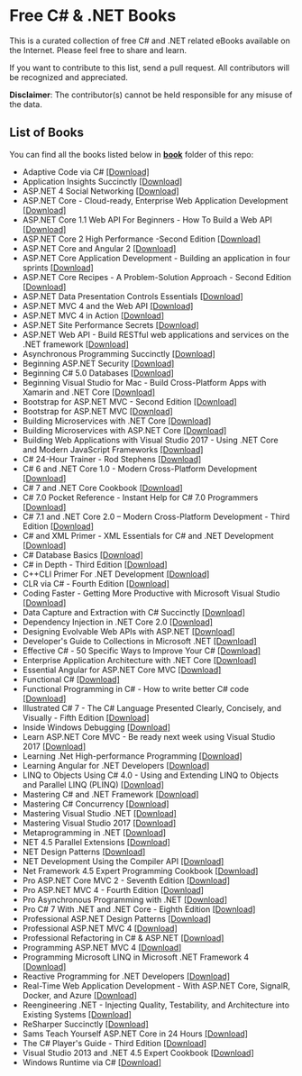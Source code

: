 # Free C# & .NET Books

This is a curated collection of free C# and .NET related eBooks available on the Internet. Please feel free to share and learn.

If you want to contribute to this list, send a pull request. All contributors will be recognized and appreciated.

**Disclaimer**: The contributor(s) cannot be held responsible for any misuse of the data.

## List of Books

You can find all the books listed below in [**book**](/book) folder of this repo:

* Adaptive Code via C# [[Download]](/book/Adaptive%20Code%20via%20C%23.pdf)
* Application Insights Succinctly [[Download]](/book/Application%20Insights%20Succinctly.pdf)
* ASP.NET 4 Social Networking [[Download]](/book/ASP.NET%204%20Social%20Networking.pdf)
* ASP.NET Core - Cloud-ready, Enterprise Web Application Development [[Download]](/book/ASP.NET%20Core%20-%20Cloud-ready%2C%20Enterprise%20Web%20Application%20Development.pdf)
* ASP.NET Core 1.1 Web API For Beginners - How To Build a Web API [[Download]](/book/ASP.NET%20Core%201.1%20Web%20API%20For%20Beginners%20-%20How%20To%20Build%20a%20Web%20API.pdf)
* ASP.NET Core 2 High Performance -Second Edition [[Download]](/book/ASP.NET%20Core%202%20High%20Performance%20-Second%20Edition.azw3)
* ASP.NET Core and Angular 2 [[Download]](/book/ASP.NET%20Core%20and%20Angular%202.pdf)
* ASP.NET Core Application Development - Building an application in four sprints [[Download]](/book/ASP.NET%20Core%20Application%20Development%20-%20Building%20an%20application%20in%20four%20sprints.epub)
* ASP.NET Core Recipes - A Problem-Solution Approach - Second Edition [[Download]](/book/ASP.NET%20Core%20Recipes%20-%20A%20Problem-Solution%20Approach%20-%20Second%20Edition.pdf)
* ASP.NET Data Presentation Controls Essentials [[Download]](/book/ASP.NET%20Data%20Presentation%20Controls%20Essentials.pdf)
* ASP.NET MVC 4 and the Web API [[Download]](/book/ASP.NET%20MVC%204%20and%20the%20Web%20API.pdf)
* ASP.NET MVC 4 in Action [[Download]](/book/ASP.NET%20MVC%204%20in%20Action.pdf)
* ASP.NET Site Performance Secrets [[Download]](/book/ASP.NET%20Site%20Performance%20Secrets.pdf)
* ASP.NET Web API - Build RESTful web applications and services on the .NET framework [[Download]](/book/ASP.NET%20Web%20API%20-%20Build%20RESTful%20web%20applications%20and%20services%20on%20the%20.NET%20framework.pdf)
* Asynchronous Programming Succinctly [[Download]](/book/Asynchronous%20Programming%20Succinctly.pdf)
* Beginning ASP.NET Security [[Download]](/book/Beginning%20ASP.NET%20Security.pdf)
* Beginning C# 5.0 Databases [[Download]](/book/Beginning%20C%23%205.0%20Databases.pdf)
* Beginning Visual Studio for Mac - Build Cross-Platform Apps with Xamarin and .NET Core [[Download]](/book/Beginning%20Visual%20Studio%20for%20Mac%20-%20Build%20Cross-Platform%20Apps%20with%20Xamarin%20and%20.NET%20Core.pdf)
* Bootstrap for ASP.NET MVC - Second Edition [[Download]](/book/Bootstrap%20for%20ASP.NET%20MVC%20-%20Second%20Edition.pdf)
* Bootstrap for ASP.NET MVC [[Download]](/book/Bootstrap%20for%20ASP.NET%20MVC.pdf)
* Building Microservices with .NET Core [[Download]](/book/Building%20Microservices%20with%20.NET%20Core.pdf)
* Building Microservices with ASP.NET Core [[Download]](/book/Building%20Microservices%20with%20ASP.NET%20Core.epub)
* Building Web Applications with Visual Studio 2017 - Using .NET Core and Modern JavaScript Frameworks [[Download]](/book/Building%20Web%20Applications%20with%20Visual%20Studio%202017%20-%20Using%20.NET%20Core%20and%20Modern%20JavaScript%20Frameworks.pdf)
* C# 24-Hour Trainer - Rod Stephens [[Download]](/book/C%23%2024-Hour%20Trainer%20-%20Rod%20Stephens.epub)
* C# 6 and .NET Core 1.0 - Modern Cross-Platform Development [[Download]](/book/C%23%206%20and%20.NET%20Core%201.0%20-%20Modern%20Cross-Platform%20Development.pdf)
* C# 7 and .NET Core Cookbook [[Download]](/book/C%23%207%20and%20.NET%20Core%20Cookbook.epub)
* C# 7.0 Pocket Reference - Instant Help for C# 7.0 Programmers [[Download]](/book/C%23%207.0%20Pocket%20Reference%20-%20Instant%20Help%20for%20C%23%207.0%20Programmers.pdf)
* C# 7.1 and .NET Core 2.0 – Modern Cross-Platform Development - Third Edition [[Download]](/book/C%23%207.1%20and%20.NET%20Core%202.0%20%E2%80%93%20Modern%20Cross-Platform%20Development%20-%20Third%20Edition.epub)
* C# and XML Primer - XML Essentials for C# and .NET Development [[Download]](/book/C%23%20and%20XML%20Primer%20-%20XML%20Essentials%20for%20C%23%20and%20.NET%20Development.pdf)
* C# Database Basics [[Download]](/book/C%23%20Database%20Basics.pdf)
* C# in Depth - Third Edition [[Download]](/book/C%23%20in%20Depth%20-%20Third%20Edition.pdf)
* C++CLI Primer For .NET Development [[Download]](/book/C%2B%2BCLI%20Primer%20For%20.NET%20Development.pdf)
* CLR via C# - Fourth Edition [[Download]](/book/CLR%20via%20C%23%20-%20Fourth%20Edition.pdf)
* Coding Faster - Getting More Productive with Microsoft Visual Studio [[Download]](/book/Coding%20Faster%20-%20Getting%20More%20Productive%20with%20Microsoft%20Visual%20Studio.epub)
* Data Capture and Extraction with C# Succinctly [[Download]](/book/Data%20Capture%20and%20Extraction%20with%20C%23%20Succinctly.pdf)
* Dependency Injection in .NET Core 2.0 [[Download]](/book/Dependency%20Injection%20in%20.NET%20Core%202.0.epub)
* Designing Evolvable Web APIs with ASP.NET [[Download]](/book/Designing%20Evolvable%20Web%20APIs%20with%20ASP.NET.pdf)
* Developer's Guide to Collections in Microsoft .NET [[Download]](/book/Developer%27s%20Guide%20to%20Collections%20in%20Microsoft%20.NET.epub)
* Effective C# - 50 Specific Ways to Improve Your C# [[Download]](/book/Effective%20C%23%20-%2050%20Specific%20Ways%20to%20Improve%20Your%20C%23.pdf)
* Enterprise Application Architecture with .NET Core [[Download]](/book/Enterprise%20Application%20Architecture%20with%20.NET%20Core.epub)
* Essential Angular for ASP.NET Core MVC [[Download]](/book/Essential%20Angular%20for%20ASP.NET%20Core%20MVC.pdf)
* Functional C# [[Download]](/book/Functional%20C%23.pdf)
* Functional Programming in C# - How to write better C# code [[Download]](/book/Functional%20Programming%20in%20C%23%20-%20How%20to%20write%20better%20C%23%20code.pdf)
* Illustrated C# 7 - The C# Language Presented Clearly, Concisely, and Visually - Fifth Edition [[Download]](/book/Illustrated%20C%23%207%20-%20The%20C%23%20Language%20Presented%20Clearly%2C%20Concisely%2C%20and%20Visually%20-%20Fifth%20Edition.pdf)
* Inside Windows Debugging [[Download]](/book/Inside%20Windows%20Debugging.epub)
* Learn ASP.NET Core MVC - Be ready next week using Visual Studio 2017 [[Download]](/book/Learn%20ASP.NET%20Core%20MVC%20-%20Be%20ready%20next%20week%20using%20Visual%20Studio%202017.epub)
* Learning .Net High-performance Programming [[Download]](/book/Learning%20.Net%20High-performance%20Programming.pdf)
* Learning Angular for .NET Developers [[Download]](/book/Learning%20Angular%20for%20.NET%20Developers.pdf)
* LINQ to Objects Using C# 4.0 - Using and Extending LINQ to Objects and Parallel LINQ (PLINQ) [[Download]](/book/LINQ%20to%20Objects%20Using%20C%23%204.0%20-%20Using%20and%20Extending%20LINQ%20to%20Objects%20and%20Parallel%20LINQ%20%28PLINQ%29.pdf)
* Mastering C# and .NET Framework [[Download]](/book/Mastering%20C%23%20and%20.NET%20Framework.pdf)
* Mastering C# Concurrency [[Download]](/book/Mastering%20C%23%20Concurrency.pdf)
* Mastering Visual Studio .NET [[Download]](/book/Mastering%20Visual%20Studio%20.NET.epub)
* Mastering Visual Studio 2017 [[Download]](/book/Mastering%20Visual%20Studio%202017.epub)
* Metaprogramming in .NET [[Download]](/book/Metaprogramming%20in%20.NET.pdf)
* NET 4.5 Parallel Extensions [[Download]](/book/NET%204.5%20Parallel%20Extensions.pdf)
* NET Design Patterns [[Download]](/book/NET%20Design%20Patterns.pdf)
* NET Development Using the Compiler API [[Download]](/book/NET%20Development%20Using%20the%20Compiler%20API.pdf)
* Net Framework 4.5 Expert Programming Cookbook [[Download]](/book/Net%20Framework%204.5%20Expert%20Programming%20Cookbook.pdf)
* Pro ASP.NET Core MVC 2 - Seventh Edition [[Download]](/book/Pro%20ASP.NET%20Core%20MVC%202%20-%20Seventh%20Edition.pdf)
* Pro ASP.NET MVC 4 - Fourth Edition  [[Download]](/book/Pro%20ASP.NET%20MVC%204%20-%20Fourth%20Edition%20.pdf)
* Pro Asynchronous Programming with .NET [[Download]](/book/Pro%20Asynchronous%20Programming%20with%20.NET.pdf)
* Pro C# 7 With .NET and .NET Core - Eighth Edition [[Download]](/book/Pro%20C%23%207%20With%20.NET%20and%20.NET%20Core%20-%20Eighth%20Edition.pdf)
* Professional ASP.NET Design Patterns [[Download]](/book/Professional%20ASP.NET%20Design%20Patterns.pdf)
* Professional ASP.NET MVC 4  [[Download]](/book/Professional%20ASP.NET%20MVC%204%20.pdf)
* Professional Refactoring in C# & ASP.NET [[Download]](/book/Professional%20Refactoring%20in%20C%23%20%26%20ASP.NET.pdf)
* Programming ASP.NET MVC 4 [[Download]](/book/Programming%20ASP.NET%20MVC%204.pdf)
* Programming Microsoft LINQ in Microsoft .NET Framework 4 [[Download]](/book/Programming%20Microsoft%20LINQ%20in%20Microsoft%20.NET%20Framework%204.epub)
* Reactive Programming for .NET Developers [[Download]](/book/Reactive%20Programming%20for%20.NET%20Developers.epub)
* Real-Time Web Application Development - With ASP.NET Core, SignalR, Docker, and Azure [[Download]](/book/Real-Time%20Web%20Application%20Development%20-%20With%20ASP.NET%20Core%2C%20SignalR%2C%20Docker%2C%20and%20Azure.pdf)
* Reengineering .NET - Injecting Quality, Testability, and Architecture into Existing Systems [[Download]](/book/Reengineering%20.NET%20-%20Injecting%20Quality%2C%20Testability%2C%20and%20Architecture%20into%20Existing%20Systems.epub)
* ReSharper Succinctly [[Download]](/book/ReSharper%20Succinctly.pdf)
* Sams Teach Yourself ASP.NET Core in 24 Hours [[Download]](/book/Sams%20Teach%20Yourself%20ASP.NET%20Core%20in%2024%20Hours.epub)
* The C# Player's Guide - Third Edition [[Download]](/book/The%20C%23%20Player%27s%20Guide%20-%20Third%20Edition.pdf)
* Visual Studio 2013 and .NET 4.5 Expert Cookbook [[Download]](/book/Visual%20Studio%202013%20and%20.NET%204.5%20Expert%20Cookbook.pdf)
* Windows Runtime via C# [[Download]](/book/Windows%20Runtime%20via%20C%23.pdf)

